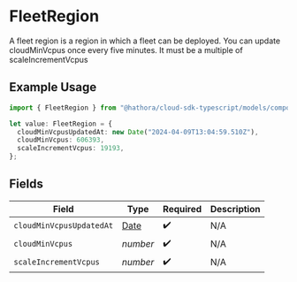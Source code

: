 # FleetRegion

A fleet region is a region in which a fleet can be deployed.
You can update cloudMinVcpus once every five minutes. It must be a multiple of
scaleIncrementVcpus

## Example Usage

```typescript
import { FleetRegion } from "@hathora/cloud-sdk-typescript/models/components";

let value: FleetRegion = {
  cloudMinVcpusUpdatedAt: new Date("2024-04-09T13:04:59.510Z"),
  cloudMinVcpus: 606393,
  scaleIncrementVcpus: 19193,
};
```

## Fields

| Field                                                                                         | Type                                                                                          | Required                                                                                      | Description                                                                                   |
| --------------------------------------------------------------------------------------------- | --------------------------------------------------------------------------------------------- | --------------------------------------------------------------------------------------------- | --------------------------------------------------------------------------------------------- |
| `cloudMinVcpusUpdatedAt`                                                                      | [Date](https://developer.mozilla.org/en-US/docs/Web/JavaScript/Reference/Global_Objects/Date) | :heavy_check_mark:                                                                            | N/A                                                                                           |
| `cloudMinVcpus`                                                                               | *number*                                                                                      | :heavy_check_mark:                                                                            | N/A                                                                                           |
| `scaleIncrementVcpus`                                                                         | *number*                                                                                      | :heavy_check_mark:                                                                            | N/A                                                                                           |